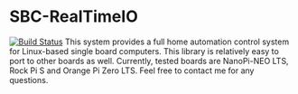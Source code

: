 # SBC-RealTimeIO
[![Build Status](https://travis-ci.com/ArdaSeremet/SBC-RealTimeIO.svg?branch=master)](https://travis-ci.com/ArdaSeremet/SBC-RealTimeIO)
This system provides a full home automation control system for Linux-based single board computers. This library is relatively easy to port to other boards as well. Currently, tested boards are NanoPi-NEO LTS, Rock Pi S and Orange Pi Zero LTS. Feel free to contact me for any questions.
